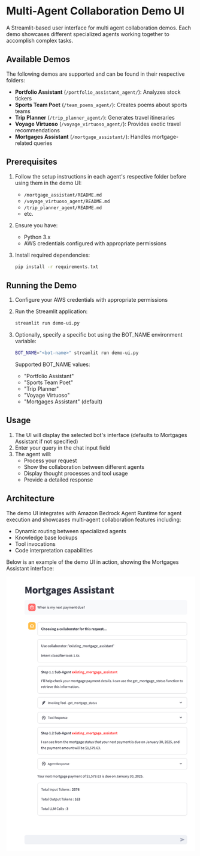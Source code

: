 # Multi-Agent Collaboration Demo UI

A Streamlit-based user interface for multi agent collaboration demos. Each demo showcases different specialized agents working together to accomplish complex tasks.

## Available Demos

The following demos are supported and can be found in their respective folders:

- **Portfolio Assistant** (`/portfolio_assistant_agent/`): Analyzes stock tickers
- **Sports Team Poet** (`/team_poems_agent/`): Creates poems about sports teams
- **Trip Planner** (`/trip_planner_agent/`): Generates travel itineraries
- **Voyage Virtuoso** (`/voyage_virtuoso_agent/`): Provides exotic travel recommendations
- **Mortgages Assistant** (`/mortgage_assistant/`): Handles mortgage-related queries

## Prerequisites

1. Follow the setup instructions in each agent's respective folder before using them in the demo UI:
   - `/mortgage_assistant/README.md`
   - `/voyage_virtuoso_agent/README.md`
   - `/trip_planner_agent/README.md`
   - etc.

2. Ensure you have:
   - Python 3.x
   - AWS credentials configured with appropriate permissions

3. Install required dependencies:
   ```bash
   pip install -r requirements.txt
   ```

## Running the Demo

1. Configure your AWS credentials with appropriate permissions

2. Run the Streamlit application:
   ```bash
   streamlit run demo-ui.py
   ```

3. Optionally, specify a specific bot using the BOT_NAME environment variable:
   ```bash
   BOT_NAME="<bot-name>" streamlit run demo-ui.py
   ```

   Supported BOT_NAME values:
   - "Portfolio Assistant" 
   - "Sports Team Poet"
   - "Trip Planner"
   - "Voyage Virtuoso"
   - "Mortgages Assistant" (default)

## Usage

1. The UI will display the selected bot's interface (defaults to Mortgages Assistant if not specified)
2. Enter your query in the chat input field
3. The agent will:
   - Process your request
   - Show the collaboration between different agents
   - Display thought processes and tool usage
   - Provide a detailed response

## Architecture

The demo UI integrates with Amazon Bedrock Agent Runtime for agent execution and showcases multi-agent collaboration features including:

- Dynamic routing between specialized agents
- Knowledge base lookups
- Tool invocations
- Code interpretation capabilities

Below is an example of the demo UI in action, showing the Mortgages Assistant interface:

![Demo UI Screenshot](demo-ui-mortgage.png)